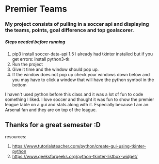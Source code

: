 # Premier  Teams

### My project consists of pulling in a soccer api and displaying the teams, points, goal difference and top goalscorer.

##### Steps needed before running
1. pip3 install soccer-data-api
1.5 I already had tkinter installed but if you get errors: install python3-tk 
2. Run the project 
3. Give it time and the window should pop up.
4. If the window does not pop up check your windows down below and you may have to click a window that will have the python symbol in the bottom

I haven't used python before this class and it was a lot of fun to code something I liked. I love soccer and thought it was fun to show the premier league table on a gui and stats along with it. Especially because I am an Arsenal fan and they are on top of the league. 

## Thanks for a great semester :D


resources: 
1. https://www.tutorialsteacher.com/python/create-gui-using-tkinter-python
2. https://www.geeksforgeeks.org/python-tkinter-listbox-widget/
